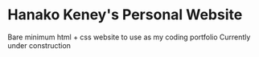 # Hanako Keney's Personal Website 
Bare minimum html + css website to use as my coding portfolio
Currently under construction
